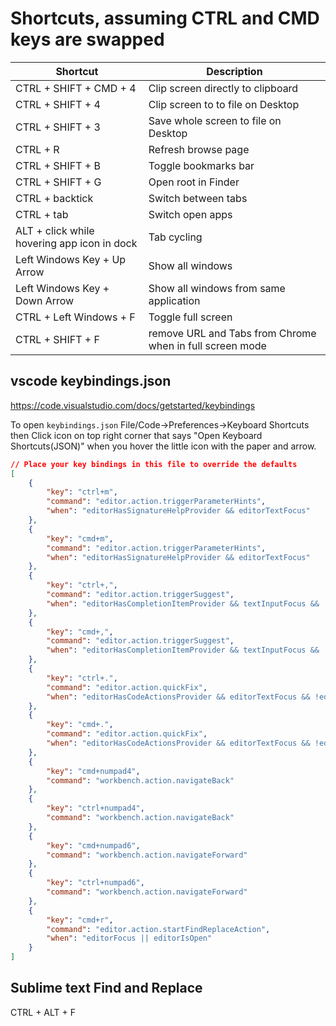 # Shortcuts, assuming CTRL and CMD keys are swapped

| Shortcut                                    | Description                                              |
| ------------------------------------------- | -------------------------------------------------------- |
| CTRL + SHIFT + CMD + 4                      | Clip screen directly to clipboard                        |
| CTRL + SHIFT + 4                            | Clip screen to to file on Desktop                        |
| CTRL + SHIFT + 3                            | Save whole screen to file on Desktop                     |
| CTRL + R                                    | Refresh browse page                                      |
| CTRL + SHIFT + B                            | Toggle bookmarks bar                                     |
| CTRL + SHIFT + G                            | Open root in Finder                                      |
| CTRL + backtick                             | Switch between tabs                                      |
| CTRL + tab                                  | Switch open apps                                         |
| ALT + click while hovering app icon in dock | Tab cycling                                              |
| Left Windows Key + Up Arrow                 | Show all windows                                         |
| Left Windows Key + Down Arrow               | Show all windows from same application                   |
| CTRL + Left Windows + F                     | Toggle full screen                                       |
| CTRL + SHIFT + F                            | remove URL and Tabs from Chrome when in full screen mode |

## vscode keybindings.json

https://code.visualstudio.com/docs/getstarted/keybindings

To open `keybindings.json` File/Code->Preferences->Keyboard Shortcuts then Click icon on top right corner that says "Open Keyboard Shortcuts(JSON)" when you hover the little icon with the paper and arrow.

```json
// Place your key bindings in this file to override the defaults
[
    {
        "key": "ctrl+m",
        "command": "editor.action.triggerParameterHints",
        "when": "editorHasSignatureHelpProvider && editorTextFocus"
    },
    {
        "key": "cmd+m",
        "command": "editor.action.triggerParameterHints",
        "when": "editorHasSignatureHelpProvider && editorTextFocus"
    },
    {
        "key": "ctrl+,",
        "command": "editor.action.triggerSuggest",
        "when": "editorHasCompletionItemProvider && textInputFocus && !editorReadonly"
    },
    {
        "key": "cmd+,",
        "command": "editor.action.triggerSuggest",
        "when": "editorHasCompletionItemProvider && textInputFocus && !editorReadonly"
    },
    {
        "key": "ctrl+.",
        "command": "editor.action.quickFix",
        "when": "editorHasCodeActionsProvider && editorTextFocus && !editorReadonly"
    },
    {
        "key": "cmd+.",
        "command": "editor.action.quickFix",
        "when": "editorHasCodeActionsProvider && editorTextFocus && !editorReadonly"
    },
    {
        "key": "cmd+numpad4",
        "command": "workbench.action.navigateBack"
    },
    {
        "key": "ctrl+numpad4",
        "command": "workbench.action.navigateBack"
    },
    {
        "key": "cmd+numpad6",
        "command": "workbench.action.navigateForward"
    },
    {
        "key": "ctrl+numpad6",
        "command": "workbench.action.navigateForward"
    },
    {
        "key": "cmd+r",
        "command": "editor.action.startFindReplaceAction",
        "when": "editorFocus || editorIsOpen"
    }
]
```

## Sublime text Find and Replace

CTRL + ALT + F
